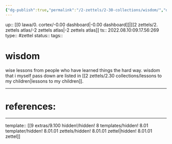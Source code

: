 ```yaml
---
{"dg-publish":true,"permalink":"/2-zettels/2-30-collections/wisdom/","dgHomeLink":true,"dgPassFrontmatter":false}
---
```


up:: [[0 lawa/0. cortex/-0.00 dashboard|-0.00 dashboard]]|[[2 zettels/2. zettels atlas/-2 zettels atlas|-2 zettels atlas]]
ts:: 2022.08.10:09.17.56:269
type:: #zettel
status:: 
tags:: 

# wisdom

wise lessons from people who have learned things the hard way.
wisdom that i myself pass down are listed in [[2 zettels/2.30 collections/lessons to my children|lessons to my children]].



---
# references:



---
template:: [[9 extras/9.100 hidden!/hidden! 8 templates/hidden! 8.01 templater/hidden! 8.01.01 zettels/hidden! 8.01.01 zettel|hidden! 8.01.01 zettel]]
